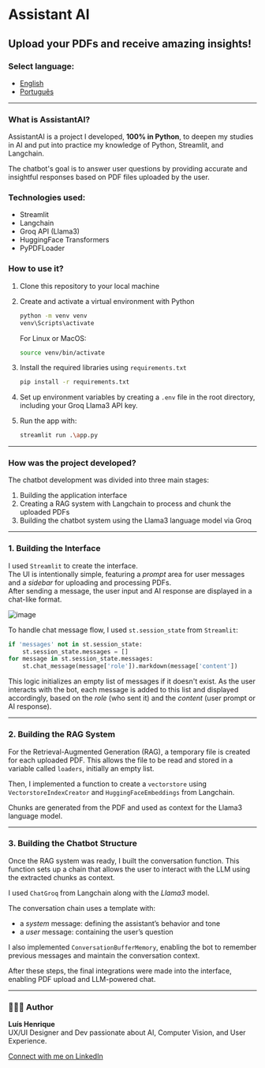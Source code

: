 # Assistant AI  
## Upload your PDFs and receive amazing insights!

### Select language:
- [English]()
- [Português](https://github.com/louuispy/Chatbot-with-PDF-reader/blob/main/README.md)

---

### What is AssistantAI?
AssistantAI is a project I developed, **100% in Python**, to deepen my studies in AI and put into practice my knowledge of Python, Streamlit, and Langchain.

The chatbot's goal is to answer user questions by providing accurate and insightful responses based on PDF files uploaded by the user.

### Technologies used:
- Streamlit  
- Langchain  
- Groq API (Llama3)  
- HuggingFace Transformers  
- PyPDFLoader  

### How to use it?
1. Clone this repository to your local machine  
2. Create and activate a virtual environment with Python

   ```bash
   python -m venv venv
   venv\Scripts\activate
   ```

   For Linux or MacOS:

   ```bash
   source venv/bin/activate
   ```

3. Install the required libraries using `requirements.txt`

   ```bash
   pip install -r requirements.txt
   ```

4. Set up environment variables by creating a `.env` file in the root directory, including your Groq Llama3 API key.

5. Run the app with:

   ```bash
   streamlit run .\app.py
   ```

---

### How was the project developed?
The chatbot development was divided into three main stages:
1. Building the application interface  
2. Creating a RAG system with Langchain to process and chunk the uploaded PDFs  
3. Building the chatbot system using the Llama3 language model via Groq

---

### 1. Building the Interface
I used `Streamlit` to create the interface.  
The UI is intentionally simple, featuring a *prompt* area for user messages and a *sidebar* for uploading and processing PDFs.  
After sending a message, the user input and AI response are displayed in a chat-like format.

![image](https://github.com/user-attachments/assets/d7a61bca-70ea-466a-9b52-4f2d7fefa243)

To handle chat message flow, I used `st.session_state` from `Streamlit`:

```python
if 'messages' not in st.session_state:
    st.session_state.messages = []
for message in st.session_state.messages:
    st.chat_message(message['role']).markdown(message['content'])
```

This logic initializes an empty list of messages if it doesn't exist. As the user interacts with the bot, each message is added to this list and displayed accordingly, based on the *role* (who sent it) and the *content* (user prompt or AI response).

---

### 2. Building the RAG System
For the Retrieval-Augmented Generation (RAG), a temporary file is created for each uploaded PDF. This allows the file to be read and stored in a variable called `loaders`, initially an empty list.

Then, I implemented a function to create a `vectorstore` using `VectorstoreIndexCreator` and `HuggingFaceEmbeddings` from Langchain.

Chunks are generated from the PDF and used as context for the Llama3 language model.

---

### 3. Building the Chatbot Structure
Once the RAG system was ready, I built the conversation function. This function sets up a chain that allows the user to interact with the LLM using the extracted chunks as context.

I used `ChatGroq` from Langchain along with the *Llama3* model.

The conversation chain uses a template with:
- a *system* message: defining the assistant’s behavior and tone  
- a *user* message: containing the user’s question

I also implemented `ConversationBufferMemory`, enabling the bot to remember previous messages and maintain the conversation context.

After these steps, the final integrations were made into the interface, enabling PDF upload and LLM-powered chat.

---

### 👨🏻‍💻 Author  
**Luís Henrique**  
UX/UI Designer and Dev passionate about AI, Computer Vision, and User Experience.

[Connect with me on LinkedIn](https://www.linkedin.com/in/luishenrique-ia/)

